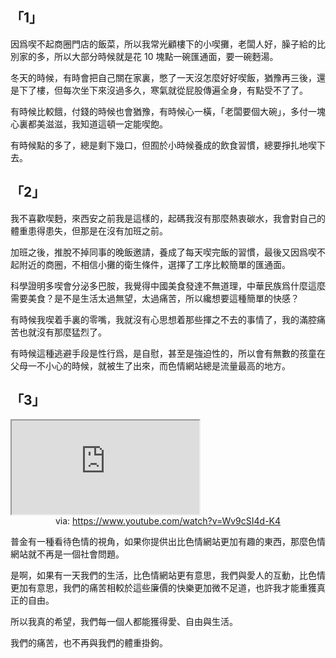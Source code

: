 ## 「1」

因爲喫不起商圈門店的飯菜，所以我常光顧樓下的小喫攤，老闆人好，臊子給的比別家的多，所以大部分時候就是花 10 塊點一碗匯通面，要一碗麪湯。

冬天的時候，有時會把自己關在家裏，憋了一天沒怎麼好好喫飯，猶豫再三後，還是下了樓，但每次坐下來沒過多久，寒氣就從屁股傳遍全身，有點受不了了。

有時候比較餓，付錢的時候也會猶豫，有時候心一橫，「老闆要個大碗」，多付一塊心裏都美滋滋，我知道這頓一定能喫飽。

有時候點的多了，總是剩下幾口，但囿於小時候養成的飲食習慣，總要掙扎地喫下去。

## 「2」

我不喜歡喫麪，來西安之前我是這樣的，起碼我沒有那麼熱衷碳水，我會對自己的體重患得患失，但那是在沒有加班之前。

加班之後，推脫不掉同事的晚飯邀請，養成了每天喫完飯的習慣，最後又因爲喫不起附近的商圈，不相信小攤的衛生條件，選擇了工序比較簡單的匯通面。

科學證明多喫會分泌多巴胺，我覺得中國美食發達不無道理，中華民族爲什麼這麼需要美食？是不是生活太過無望，太過痛苦，所以纔想要這種簡單的快感？

有時候我喫着手裏的零嘴，我就沒有心思想着那些揮之不去的事情了，我的滿腔痛苦也就沒有那麼猛烈了。

有時候這種逃避手段是性行爲，是自慰，甚至是強迫性的，所以會有無數的孩童在父母一不小心的時候，就被生了出來，而色情網站總是流量最高的地方。

## 「3」

<iframe src="https://www.youtube.com/embed/Wv9cSI4d-K4" allow="accelerometer; autoplay; clipboard-write; encrypted-media; gyroscope; picture-in-picture; web-share" referrerpolicy="strict-origin-when-cross-origin" allowfullscreen></iframe>
<center>via: <a href='https://www.youtube.com/watch?v=Wv9cSI4d-K4' target='_blank' class='external-link'>https://www.youtube.com/watch?v=Wv9cSI4d-K4</a></center>

普金有一種看待色情的視角，如果你提供出比色情網站更加有趣的東西，那麼色情網站就不再是一個社會問題。

是啊，如果有一天我們的生活，比色情網站更有意思，我們與愛人的互動，比色情更加有意思，我們的痛苦相較於這些廉價的快樂更加微不足道，也許我才能重獲真正的自由。

所以我真的希望，我們每一個人都能獲得愛、自由與生活。

我們的痛苦，也不再與我們的體重掛鉤。